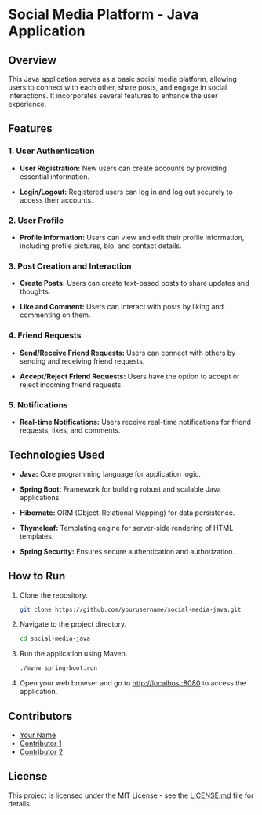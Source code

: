 # Social Media Platform - Java Application

## Overview

This Java application serves as a basic social media platform, allowing users to connect with each other, share posts, and engage in social interactions. It incorporates several features to enhance the user experience.

## Features

### 1. User Authentication

- **User Registration:** New users can create accounts by providing essential information.
  
- **Login/Logout:** Registered users can log in and log out securely to access their accounts.

### 2. User Profile

- **Profile Information:** Users can view and edit their profile information, including profile pictures, bio, and contact details.

### 3. Post Creation and Interaction

- **Create Posts:** Users can create text-based posts to share updates and thoughts.

- **Like and Comment:** Users can interact with posts by liking and commenting on them.

### 4. Friend Requests

- **Send/Receive Friend Requests:** Users can connect with others by sending and receiving friend requests.

- **Accept/Reject Friend Requests:** Users have the option to accept or reject incoming friend requests.

### 5. Notifications

- **Real-time Notifications:** Users receive real-time notifications for friend requests, likes, and comments.

## Technologies Used

- **Java:** Core programming language for application logic.
  
- **Spring Boot:** Framework for building robust and scalable Java applications.
  
- **Hibernate:** ORM (Object-Relational Mapping) for data persistence.
  
- **Thymeleaf:** Templating engine for server-side rendering of HTML templates.
  
- **Spring Security:** Ensures secure authentication and authorization.

## How to Run

1. Clone the repository.
   
   ```bash
   git clone https://github.com/yourusername/social-media-java.git
   ```

2. Navigate to the project directory.
   
   ```bash
   cd social-media-java
   ```

3. Run the application using Maven.

   ```bash
   ./mvnw spring-boot:run
   ```

4. Open your web browser and go to [http://localhost:8080](http://localhost:8080) to access the application.

## Contributors

- [Your Name](https://github.com/yourusername)
- [Contributor 1](https://github.com/contributor1)
- [Contributor 2](https://github.com/contributor2)

## License

This project is licensed under the MIT License - see the [LICENSE.md](LICENSE.md) file for details.
